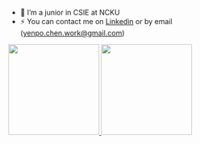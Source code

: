 - 🔭  I’m a junior in CSIE at NCKU
- ⚡  You can contact me on [Linkedin](https://www.linkedin.com/in/yenpochen/) or by email (yenpo.chen.work@gmail.com)

<a href="https://github.com/YEN-PO-CHEN">
  <img height="180em" src="https://github-readme-stats.vercel.app/api?username=YEN-PO-CHEN&show_icons=true&theme=dark")/>
  <img height="180em" src="https://github-readme-stats.vercel.app/api/top-langs/?username=YEN-PO-CHEN&layout=compact&theme=dark"/>
</a>


<!--
**NeroCube/nerocube** is a ✨ _special_ ✨ repository because its `README.md` (this file) appears on your GitHub profile.
Here are some ideas to get you started:
- 🔭 I’m currently working on ...
- 🌱 I’m currently learning ...
- 👯 I’m looking to collaborate on ...
- 🤔 I’m looking for help with ...
- 💬 Ask me about ...
- 📫 How to reach me: ...
- 😄 Pronouns: ...
- ⚡ Fun fact: ...
-->


<!--
**YEN-PO-CHEN/YEN-PO-CHEN** is a ✨ _special_ ✨ repository because its `README.md` (this file) appears on your GitHub profile.

Here are some ideas to get you started:

- 🔭 I’m currently working on ...
- 🌱 I’m currently learning ...
- 👯 I’m looking to collaborate on ...
- 🤔 I’m looking for help with ...
- 💬 Ask me about ...
- 📫 How to reach me: ...
- 😄 Pronouns: ...
- ⚡ Fun fact: ...
-->
